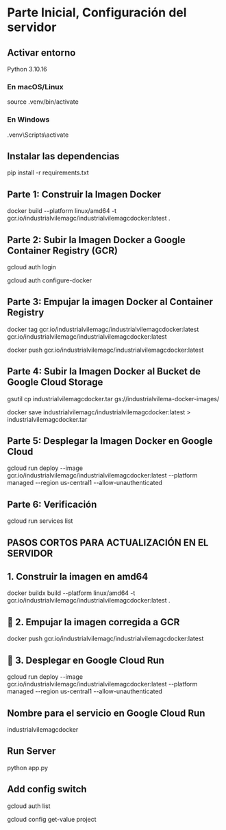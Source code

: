 # Parte Inicial, Configuración del servidor

## Activar entorno

Python 3.10.16

### En macOS/Linux

source .venv/bin/activate

### En Windows

.venv\Scripts\activate

## Instalar las dependencias

pip install -r requirements.txt

## Parte 1: Construir la Imagen Docker

docker build --platform linux/amd64 -t gcr.io/industrialvilemagc/industrialvilemagcdocker:latest .

## Parte 2: Subir la Imagen Docker a Google Container Registry (GCR)

gcloud auth login

gcloud auth configure-docker

## Parte 3: Empujar la imagen Docker al Container Registry

docker tag gcr.io/industrialvilemagc/industrialvilemagcdocker:latest gcr.io/industrialvilemagc/industrialvilemagcdocker:latest

docker push gcr.io/industrialvilemagc/industrialvilemagcdocker:latest

## Parte 4: Subir la Imagen Docker al Bucket de Google Cloud Storage

gsutil cp industrialvilemagcdocker.tar gs://industrialvilema-docker-images/

docker save industrialvilemagc/industrialvilemagcdocker:latest > industrialvilemagcdocker.tar

## Parte 5: Desplegar la Imagen Docker en Google Cloud

gcloud run deploy --image gcr.io/industrialvilemagc/industrialvilemagcdocker:latest --platform managed --region us-central1 --allow-unauthenticated

## Parte 6: Verificación

gcloud run services list

## PASOS CORTOS PARA ACTUALIZACIÓN EN EL SERVIDOR

## 1. Construir la imagen en amd64

docker buildx build --platform linux/amd64 -t gcr.io/industrialvilemagc/industrialvilemagcdocker:latest .

## 🔄 2. Empujar la imagen corregida a GCR

docker push gcr.io/industrialvilemagc/industrialvilemagcdocker:latest

## 🚀 3. Desplegar en Google Cloud Run

gcloud run deploy --image gcr.io/industrialvilemagc/industrialvilemagcdocker:latest --platform managed --region us-central1 --allow-unauthenticated

## Nombre para el servicio en Google Cloud Run

industrialvilemagcdocker

## Run Server

python app.py

## Add config switch

gcloud auth list

gcloud config get-value project
